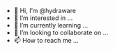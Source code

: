 - 👋 Hi, I’m @hydraware
- 👀 I’m interested in ...
- 🌱 I’m currently learning ...
- 💞️ I’m looking to collaborate on ...
- 📫 How to reach me ...

<!---
hydraware/hydraware is a ✨ special ✨ repository because its `README.md` (this file) appears on your GitHub profile.
You can click the Preview link to take a look at your changes.
--->
